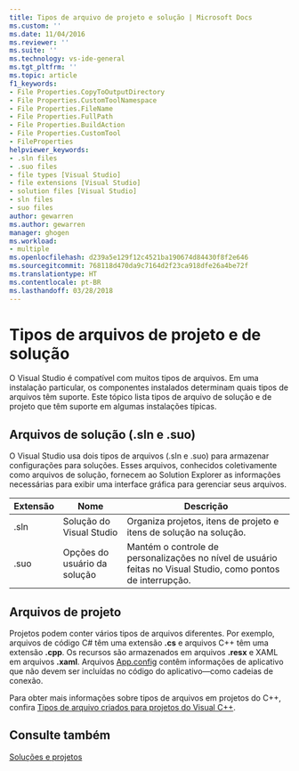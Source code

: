 ```yaml
---
title: Tipos de arquivo de projeto e solução | Microsoft Docs
ms.custom: ''
ms.date: 11/04/2016
ms.reviewer: ''
ms.suite: ''
ms.technology: vs-ide-general
ms.tgt_pltfrm: ''
ms.topic: article
f1_keywords:
- File Properties.CopyToOutputDirectory
- File Properties.CustomToolNamespace
- File Properties.FileName
- File Properties.FullPath
- File Properties.BuildAction
- File Properties.CustomTool
- FileProperties
helpviewer_keywords:
- .sln files
- .suo files
- file types [Visual Studio]
- file extensions [Visual Studio]
- solution files [Visual Studio]
- sln files
- suo files
author: gewarren
ms.author: gewarren
manager: ghogen
ms.workload:
- multiple
ms.openlocfilehash: d239a5e129f12c4521ba190674d84430f8f2e646
ms.sourcegitcommit: 768118d470da9c7164d2f23ca918dfe26a4be72f
ms.translationtype: HT
ms.contentlocale: pt-BR
ms.lasthandoff: 03/28/2018
---
```

# <a name="project-and-solution-file-types"></a>Tipos de arquivos de projeto e de solução

O Visual Studio é compatível com muitos tipos de arquivos. Em uma instalação particular, os componentes instalados determinam quais tipos de arquivos têm suporte. Este tópico lista tipos de arquivo de solução e de projeto que têm suporte em algumas instalações típicas.

## <a name="solution-files-sln-and-suo"></a>Arquivos de solução (.sln e .suo)

O Visual Studio usa dois tipos de arquivos (.sln e .suo) para armazenar configurações para soluções. Esses arquivos, conhecidos coletivamente como arquivos de solução, fornecem ao Solution Explorer as informações necessárias para exibir uma interface gráfica para gerenciar seus arquivos.

|Extensão|Nome|Descrição|
|---------------|----------|-----------------|
|.sln|Solução do Visual Studio|Organiza projetos, itens de projeto e itens de solução na solução.|
|.suo|Opções do usuário da solução|Mantém o controle de personalizações no nível de usuário feitas no Visual Studio, como pontos de interrupção.|

## <a name="project-files"></a>Arquivos de projeto

Projetos podem conter vários tipos de arquivos diferentes. Por exemplo, arquivos de código C# têm uma extensão **.cs** e arquivos C++ têm uma extensão **.cpp**. Os recursos são armazenados em arquivos **.resx** e XAML em arquivos **.xaml**. Arquivos [App.config](../../ide/managing-application-settings-dotnet.md) contêm informações de aplicativo que não devem ser incluídas no código do aplicativo&mdash;como cadeias de conexão.

Para obter mais informações sobre tipos de arquivos em projetos do C++, confira [Tipos de arquivo criados para projetos do Visual C++](/cpp/ide/file-types-created-for-visual-cpp-projects).

## <a name="see-also"></a>Consulte também

[Soluções e projetos](../../ide/solutions-and-projects-in-visual-studio.md)
